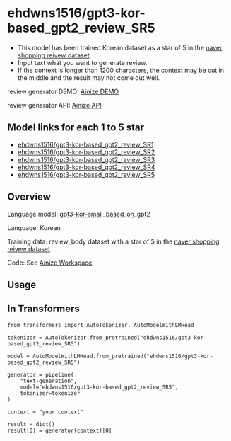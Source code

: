 # ehdwns1516/gpt3-kor-based_gpt2_review_SR5

* This model has been trained Korean dataset as a star of 5 in the [naver shopping reivew dataset](https://github.com/bab2min/corpus/tree/master/sentiment).
* Input text what you want to generate review.
* If the context is longer than 1200 characters, the context may be cut in the middle and the result may not come out well.

review generator DEMO: [Ainize DEMO](https://main-review-generator-ehdwns1516.endpoint.ainize.ai/)

review generator API: [Ainize API](https://ainize.web.app/redirect?git_repo=https://github.com/ehdwns1516/review_generator)

## Model links for each 1 to 5 star
* [ehdwns1516/gpt3-kor-based_gpt2_review_SR1](https://huggingface.co/ehdwns1516/gpt3-kor-based_gpt2_review_SR1)
* [ehdwns1516/gpt3-kor-based_gpt2_review_SR2](https://huggingface.co/ehdwns1516/gpt3-kor-based_gpt2_review_SR2)
* [ehdwns1516/gpt3-kor-based_gpt2_review_SR3](https://huggingface.co/ehdwns1516/gpt3-kor-based_gpt2_review_SR3)
* [ehdwns1516/gpt3-kor-based_gpt2_review_SR4](https://huggingface.co/ehdwns1516/gpt3-kor-based_gpt2_review_SR4)
* [ehdwns1516/gpt3-kor-based_gpt2_review_SR5](https://huggingface.co/ehdwns1516/gpt3-kor-based_gpt2_review_SR5)

## Overview

Language model: [gpt3-kor-small_based_on_gpt2](https://huggingface.co/kykim/gpt3-kor-small_based_on_gpt2)

Language: Korean

Training data: review_body dataset with a star of 5 in the [naver shopping reivew dataset](https://github.com/bab2min/corpus/tree/master/sentiment).

Code: See [Ainize Workspace](https://ainize.ai/workspace/create?imageId=hnj95592adzr02xPTqss&git=https://github.com/ehdwns1516/gpt2_review_fine-tunning_note)

## Usage
## In Transformers

```
from transformers import AutoTokenizer, AutoModelWithLMHead
  
tokenizer = AutoTokenizer.from_pretrained("ehdwns1516/gpt3-kor-based_gpt2_review_SR5")

model = AutoModelWithLMHead.from_pretrained("ehdwns1516/gpt3-kor-based_gpt2_review_SR5")

generator = pipeline(
    "text-generation",
    model="ehdwns1516/gpt3-kor-based_gpt2_review_SR5",
    tokenizer=tokenizer
)

context = "your context"

result = dict()
result[0] = generator(context)[0]
```
